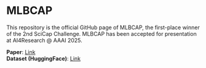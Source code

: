 # MLBCAP
This repository is the official GitHub page of MLBCAP, the first-place winner of the 2nd SciCap Challenge. MLBCAP has been accepted for presentation at AI4Research @ AAAI 2025.

**Paper**: [Link](https://openreview.net/forum?id=P2NJ7FlJw1)  
**Dataset (HuggingFace)**: [Link]()
